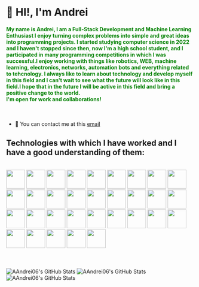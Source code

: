 <h1>👋 HI!, I'm Andrei </h1>
<h4 style="color:green">My name is Andrei, I am a Full-Stack Development and Machine Learning Enthusiast
I enjoy
turning complex problems into simple and great ideas into programming projects.
I started studying computer science in 2022 and I haven't stopped since then, now I'm a high school student,
and I participated in many programming competitions in which I was successful.I enjoy working with things like robotics, WEB, machine learning, electronics, networks, automation bots and everything related to tehcnology.
I always like to learn about technology and develop myself in this field and I can't wait to see what the future will look like in this field.I hope that in the future I will be active in this field and bring a positive change to the world.<br>I'm open for work and collaborations!</h4>
<br>
<ul>
<li>📧 You can contact me at this <a href="mailto:andreiarsenii90@gmail.com">email</a></li>
</ul>
<h2>Technologies with which I have worked and I have a good understanding of them:</h2>
<br>
<div>
	<a href = "https://cplusplus.com/" target="_blank"> <img height='50' src="https://cdn.jsdelivr.net/gh/devicons/devicon@latest/icons/c/c-original.svg" /></a>
	<a href = "https://cplusplus.com/" target="_blank"> <img height='50' src="https://cdn.jsdelivr.net/gh/devicons/devicon@latest/icons/cplusplus/cplusplus-original.svg" /></a>
	<a href = "https://www.python.org/" target="_blank"> <img height='50' src="https://cdn.jsdelivr.net/gh/devicons/devicon@latest/icons/python/python-original.svg" /></a>
	<a href = "https://www.javascript.com/" target="_blank"> <img height='50' src="https://cdn.jsdelivr.net/gh/devicons/devicon@latest/icons/javascript/javascript-plain.svg" /></a>
	<a href = "https://html.com/" target="_blank"> <img height='50' src="https://cdn.jsdelivr.net/gh/devicons/devicon@latest/icons/html5/html5-plain-wordmark.svg" /></a>
	<a href = "https://en.wikipedia.org/wiki/CSS" target="_blank"> <img height='50' src="https://cdn.jsdelivr.net/gh/devicons/devicon@latest/icons/css3/css3-plain-wordmark.svg" /></a>
	<a href = "https://www.djangoproject.com/" target="_blank"> <img height='50' src="https://cdn.jsdelivr.net/gh/devicons/devicon@latest/icons/django/django-plain.svg" /></a>
	<a href = "https://www.django-rest-framework.org/" target="_blank"> <img height='50' src="https://cdn.jsdelivr.net/gh/devicons/devicon@latest/icons/djangorest/djangorest-line.svg" /></a>
	<a href = "https://redis.io/" target="_blank"> <img height='50' src="https://cdn.jsdelivr.net/gh/devicons/devicon@latest/icons/redis/redis-original-wordmark.svg" /></a>
	<a href = "https://www.rabbitmq.com/" target="_blank"> <img height='50' src="https://cdn.jsdelivr.net/gh/devicons/devicon@latest/icons/rabbitmq/rabbitmq-original.svg" /></a>
	<a href = "https://firebase.google.com/" target="_blank"> <img height='50' src="https://cdn.jsdelivr.net/gh/devicons/devicon@latest/icons/firebase/firebase-original.svg" /></a>
	<a href = "https://www.docker.com/" target="_blank"> <img height='50' src="https://cdn.jsdelivr.net/gh/devicons/devicon@latest/icons/docker/docker-original.svg" /></a>
	<a href = "https://www.postgresql.org/" target="_blank"> <img height='50' src="https://cdn.jsdelivr.net/gh/devicons/devicon@latest/icons/postgresql/postgresql-original-wordmark.svg" /></a>
	<a href = "https://www.mongodb.com/" target="_blank"> <img height='50' src="https://cdn.jsdelivr.net/gh/devicons/devicon@latest/icons/mongodb/mongodb-original-wordmark.svg" /></a>
	<a href = "https://jquery.com/" target="_blank"> <img height='50' src="https://cdn.jsdelivr.net/gh/devicons/devicon@latest/icons/jquery/jquery-original-wordmark.svg" /></a>
	<a href = "https://jqueryui.com/" target="_blank"> <img height='50' src="https://w7.pngwing.com/pngs/511/156/png-transparent-jquery-ui-hd-logo.png" /></a>
	<a href = "https://www.selenium.dev/" target="_blank"> <img height='50' src="https://cdn.jsdelivr.net/gh/devicons/devicon@latest/icons/selenium/selenium-original.svg" /></a>
	<a href = "https://numpy.org/" target="_blank"> <img height='50' src="https://cdn.jsdelivr.net/gh/devicons/devicon@latest/icons/numpy/numpy-original.svg" /></a>
	<a href = "https://matplotlib.org/" target="_blank"> <img height='50' src="https://cdn.jsdelivr.net/gh/devicons/devicon@latest/icons/matplotlib/matplotlib-original.svg" /></a>
	<a href = "https://pandas.pydata.org/" target="_blank"> <img height='50' src="https://cdn.jsdelivr.net/gh/devicons/devicon@latest/icons/pandas/pandas-original-wordmark.svg" /></a>
	<a href = "https://scikit-learn.org/stable/" target="_blank"> <img height='50' src="https://cdn.jsdelivr.net/gh/devicons/devicon@latest/icons/scikitlearn/scikitlearn-original.svg" /></a>
	<a href = "https://opencv.org/" target="_blank"> <img height='50' src="https://cdn.jsdelivr.net/gh/devicons/devicon@latest/icons/opencv/opencv-original-wordmark.svg" /></a>
	<a href = "https://www.algolia.com/" target="_blank"> <img height='50' src="https://cdn.jsdelivr.net/gh/devicons/devicon@latest/icons/algolia/algolia-original.svg" /></a>
 	<a href = "https://docs.celeryq.dev/en/stable/" target="_blank"> <img height='50' src="https://apps.odoo.com/web/image/loempia.module/66946/icon_image?unique=fa41267" /></a>
	<a href = "https://ai.google.dev/edge/mediapipe/solutions/guide" target="_blank"> <img height='50' src="https://viz.mediapipe.dev/logo.png" /></a>
	<a href = "https://www.canva.com/" target="_blank"> <img height='50' src="https://cdn.jsdelivr.net/gh/devicons/devicon@latest/icons/canva/canva-original.svg" /></a>
	<a href = "https://git-scm.com/" target="_blank"> <img height='50' src="https://cdn.jsdelivr.net/gh/devicons/devicon@latest/icons/git/git-original.svg" /></a>
	<a href = "https://github.com/" target="_blank"> <img height='50' src="https://cdn.jsdelivr.net/gh/devicons/devicon@latest/icons/github/github-original-wordmark.svg" /></a>
	<a href = "https://jupyter.org/" target="_blank"> <img height='50' src="https://cdn.jsdelivr.net/gh/devicons/devicon@latest/icons/jupyter/jupyter-original-wordmark.svg" /></a>
	<a href = "https://www.linux.org/" target="_blank"> <img height='50' src="https://cdn.jsdelivr.net/gh/devicons/devicon@latest/icons/linux/linux-original.svg" /></a>
	<a href = "https://code.visualstudio.com/" target="_blank"> <img height='50' src="https://cdn.jsdelivr.net/gh/devicons/devicon@latest/icons/vscode/vscode-original.svg" /></a>
	<a href = "https://www.json.org/json-en.html" target="_blank"> <img height='50' src="https://cdn.jsdelivr.net/gh/devicons/devicon@latest/icons/json/json-original.svg" /></a>
	
</div>
<br>
<br>
<br>
<img src="https://github-readme-stats.vercel.app/api?username=AAndrei06&theme=tokyonight&show_icons=true&hide_border=true&count_private=true" alt="AAndrei06's GitHub Stats" />
<img src="https://github-readme-streak-stats.herokuapp.com/?user=AAndrei06&theme=tokyonight&hide_border=true" alt="AAndrei06's GitHub Stats" />
<img src="https://github-readme-stats.vercel.app/api/top-langs/?username=AAndrei06&theme=tokyonight&show_icons=true&hide_border=true&layout=compact" alt="AAndrei06's GitHub Stats" />

